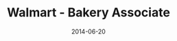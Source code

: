---
type: "job"
date: "2014-06-20"
title: "Walmart - Bakery Associate"
website: "https://walmart.com"
techStack: "Treat Prep, Inventory, Stocking"
termInMonths: 2
---